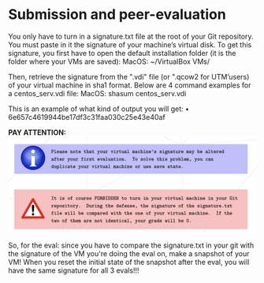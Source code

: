 # Submission and peer-evaluation

You only have to turn in a signature.txt file at the root of your Git repository. You must paste in it the signature of your machine’s virtual disk. To get this signature, you first have to open the default installation folder (it is the folder where your VMs are saved):
MacOS: ~/VirtualBox VMs/

Then, retrieve the signature from the ".vdi" file (or ".qcow2 for UTM’users) of your
virtual machine in sha1 format. Below are 4 command examples for a centos_serv.vdi
file:
MacOS: shasum centos_serv.vdi

This is an example of what kind of output you will get:
• 6e657c4619944be17df3c31faa030c25e43e40af

**PAY ATTENTION:**
![](../../Pics/how_to_submit.png)

So, for the eval: since you have to compare the signature.txt in your git with the signature of the VM you're doing the eval on, make a snapshot of your VM! When you reset the initial state of the snapshot after the eval, you will have the same signature for all 3 evals!!!